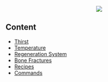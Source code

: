 <p align="center">
  <img src="https://github.com/user-attachments/assets/5403eedb-41a3-4f21-a1bc-3cf4cfd057ff"/>
</p>

## Content
* [Thirst](https://github.com/JustJabka/Survival-Rework/wiki/Thirst)
* [Temperature](https://github.com/JustJabka/Survival-Rework/wiki/Temperature)
* [Regeneration System](https://github.com/JustJabka/Survival-Rework/wiki/Regeneration-System)
* [Bone Fractures](https://github.com/JustJabka/Survival-Rework/wiki/Bone-Fractures)
* [Recipes](https://github.com/JustJabka/Survival-Rework/wiki/Recipes)
* [Commands](https://github.com/JustJabka/Survival-Rework/wiki/Commands)
